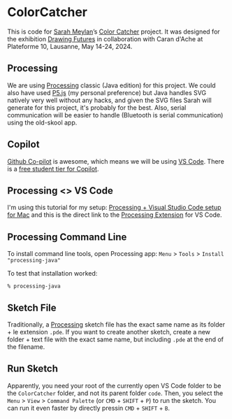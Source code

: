 # ColorCatcher
This is code for [Sarah Meylan](https://www.instagram.com/sarah.meylan/)’s [Color Catcher](https://github.com/SarahM1236/head-md-future-of-drawing/tree/main) project. It was designed for the exhibition [Drawing Futures](https://github.com/abstractmachine/head-md-future-of-drawing/tree/main/press) in collaboration with Caran d'Ache at Plateforme 10, Lausanne, May 14-24, 2024.

## Processing
We are using [Processing](http://processing.net) classic (Java edition) for this project. We could also have used [P5.js](http://p5js.org) (my personal preference) but Java handles SVG natively very well without any hacks, and given the SVG files Sarah will generate for this project, it's probably for the best. Also, serial communication will be easier to handle (Bluetooth is serial communication) using the old-skool app.

## Copilot
[Github Co-pilot](http://github.com/copilot) is awesome, which means we will be using [VS Code](https://code.visualstudio.com). There is a [free student tier for Copilot](https://techcommunity.microsoft.com/t5/educator-developer-blog/step-by-step-setting-up-github-student-and-github-copilot-as-an/ba-p/3736279).

## Processing <> VS Code
I'm using this tutorial for my setup: [Processing + Visual Studio Code setup for Mac](https://www.youtube.com/watch?v=FlVFRzX6jtE) and this is the direct link to the [Processing Extension](https://github.com/AvinZarlez/processing-vscode#add-processing-to-path) for VS Code.


## Processing Command Line
To install command line tools, open Processing app: `Menu` > `Tools` > `Install "processing-java"`

To test that installation worked:

```
% processing-java
```

## Sketch File
Traditionally, a [Processing](http://processing.net) sketch file has the exact same name as its folder + le extension `.pde`. If you want to create another sketch, create a new folder + text file with the exact same name, but including `.pde` at the end of the filename.

## Run Sketch
Apparently, you need your root of the currently open VS Code folder to be the `ColorCatcher` folder, and not its parent folder `code`. Then, you select the `Menu` > `View` > `Command Palette` (or `CMD` + `SHIFT` + `P`) to run the sketch. You can run it even faster by directly pressin `CMD` + `SHIFT` + `B`.

